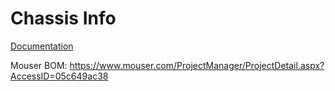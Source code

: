 # Chassis Info

[Documentation](https://docs.google.com/document/d/1igrnOpe-ruzEKQBOqHeWIq3V-SKGl8FL_klPrXXLvfY/edit?usp=sharing)

Mouser BOM: <https://www.mouser.com/ProjectManager/ProjectDetail.aspx?AccessID=05c649ac38>


